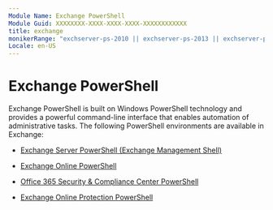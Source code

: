 ```yaml
---
Module Name: Exchange PowerShell
Module Guid: XXXXXXXX-XXXX-XXXX-XXXX-XXXXXXXXXXXX
title: exchange
monikerRange: "exchserver-ps-2010 || exchserver-ps-2013 || exchserver-ps-2016 || exchserver-ps-2019 || exchonline-ps || o365scc-ps || eop-ps"
Locale: en-US
---
```


# Exchange PowerShell

Exchange PowerShell is built on Windows PowerShell technology and provides a powerful command-line interface that enables automation of administrative tasks. The following PowerShell environments are available in Exchange:

- [Exchange Server PowerShell (Exchange Management Shell)](https://docs.microsoft.com/powershell/exchange/exchange-server/exchange-management-shell)

- [Exchange Online PowerShell](https://docs.microsoft.com/powershell/exchange/exchange-online/exchange-online-powershell)

- [Office 365 Security & Compliance Center PowerShell](https://docs.microsoft.com/powershell/exchange/office-365-scc/office-365-scc-powershell)

- [Exchange Online Protection PowerShell](https://docs.microsoft.com/powershell/exchange/exchange-eop/exchange-online-protection-powershell)
